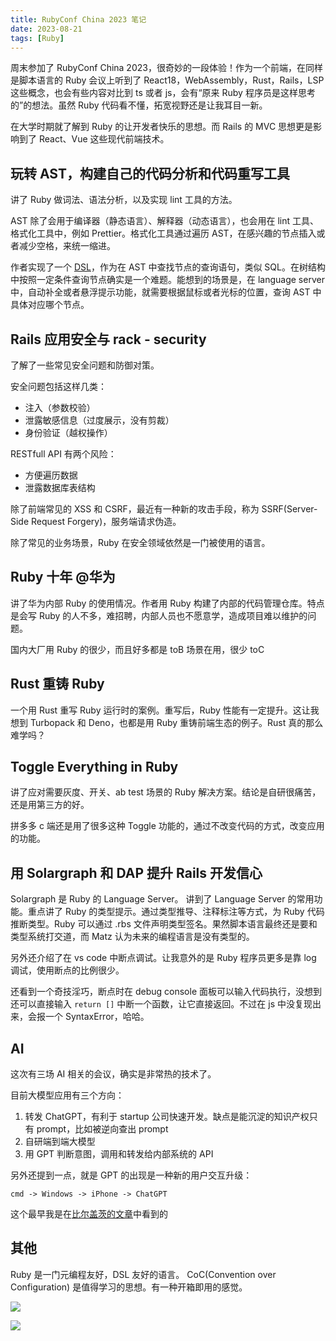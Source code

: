 ```yaml
---
title: RubyConf China 2023 笔记
date: 2023-08-21
tags: [Ruby]
---
```


周末参加了 RubyConf China 2023，很奇妙的一段体验！作为一个前端，在同样是脚本语言的 Ruby 会议上听到了 React18，WebAssembly，Rust，Rails，LSP 这些概念，也会有些内容对比到 ts 或者 js，会有“原来 Ruby 程序员是这样思考的”的想法。虽然 Ruby 代码看不懂，拓宽视野还是让我耳目一新。

在大学时期就了解到 Ruby 的让开发者快乐的思想。而 Rails 的 MVC 思想更是影响到了 React、Vue 这些现代前端技术。

## 玩转 AST，构建自己的代码分析和代码重写工具

讲了 Ruby 做词法、语法分析，以及实现 lint 工具的方法。

AST 除了会用于编译器（静态语言）、解释器（动态语言），也会用在 lint 工具、格式化工具中，例如 Prettier。格式化工具通过遍历 AST，在感兴趣的节点插入或者减少空格，来统一缩进。

作者实现了一个 [DSL](https://github.com/xinminlabs/node-query-ruby)，作为在 AST 中查找节点的查询语句，类似 SQL。在树结构中按照一定条件查询节点确实是一个难题。能想到的场景是，在 language server 中，自动补全或者悬浮提示功能，就需要根据鼠标或者光标的位置，查询 AST 中具体对应哪个节点。

## Rails 应用安全与 rack - security

了解了一些常见安全问题和防御对策。

安全问题包括这样几类：

- 注入（参数校验）
- 泄露敏感信息（过度展示，没有剪裁）
- 身份验证（越权操作）

RESTfull API 有两个风险：

- 方便遍历数据
- 泄露数据库表结构

除了前端常见的 XSS 和 CSRF，最近有一种新的攻击手段，称为 SSRF(Server-Side Request Forgery)，服务端请求伪造。

除了常见的业务场景，Ruby 在安全领域依然是一门被使用的语言。

## Ruby 十年 @华为

讲了华为内部 Ruby 的使用情况。作者用 Ruby 构建了内部的代码管理仓库。特点是会写 Ruby 的人不多，难招聘，内部人员也不愿意学，造成项目难以维护的问题。

国内大厂用 Ruby 的很少，而且好多都是 toB 场景在用，很少 toC

## Rust 重铸 Ruby

一个用 Rust 重写 Ruby 运行时的案例。重写后，Ruby 性能有一定提升。这让我想到 Turbopack 和 Deno，也都是用 Ruby 重铸前端生态的例子。Rust 真的那么难学吗？

## Toggle Everything in Ruby

讲了应对需要灰度、开关、ab test 场景的 Ruby 解决方案。结论是自研很痛苦，还是用第三方的好。

拼多多 c 端还是用了很多这种 Toggle 功能的，通过不改变代码的方式，改变应用的功能。

## 用 Solargraph 和 DAP 提升 Rails 开发信心

Solargraph 是 Ruby 的 Language Server。
讲到了 Language Server 的常用功能。重点讲了 Ruby 的类型提示。通过类型推导、注释标注等方式，为 Ruby 代码推断类型。Ruby 可以通过 .rbs 文件声明类型签名。果然脚本语言最终还是要和类型系统打交道，而 Matz 认为未来的编程语言是没有类型的。

另外还介绍了在 vs code 中断点调试。让我意外的是 Ruby 程序员更多是靠 log 调试，使用断点的比例很少。

还看到一个奇技淫巧，断点时在 debug console 面板可以输入代码执行，没想到还可以直接输入 `return []` 中断一个函数，让它直接返回。不过在 js 中没复现出来，会报一个 SyntaxError，哈哈。

## AI

这次有三场 AI 相关的会议，确实是非常热的技术了。

目前大模型应用有三个方向：

1. 转发 ChatGPT，有利于 startup 公司快速开发。缺点是能沉淀的知识产权只有 prompt，比如被逆向查出 prompt
2. 自研端到端大模型
3. 用 GPT 判断意图，调用和转发给内部系统的 API

另外还提到一点，就是 GPT 的出现是一种新的用户交互升级：

```
cmd -> Windows -> iPhone -> ChatGPT
```

这个最早我是在[比尔盖茨的文章](https://www.nbd.com.cn/articles/2023-03-23/2723535.html)中看到的

## 其他

Ruby 是一门元编程友好，DSL 友好的语言。
CoC(Convention over Configuration) 是值得学习的思想。有一种开箱即用的感觉。

![](https://imbant-blog.oss-cn-shanghai.aliyuncs.com/blog-img/RubyConf2023/1.jpg)

![](https://imbant-blog.oss-cn-shanghai.aliyuncs.com/blog-img/RubyConf2023/2.jpg)
